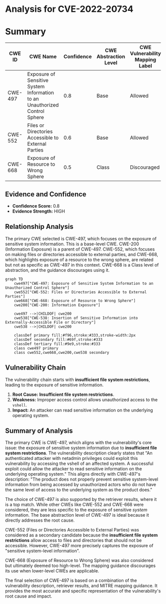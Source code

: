 # Analysis for CVE-2022-20734

# Summary
| CWE ID | CWE Name | Confidence | CWE Abstraction Level | CWE Vulnerability Mapping Label | CWE-Vulnerability Mapping Notes |
|---|---|---|---|---|---|
| CWE-497 | Exposure of Sensitive System Information to an Unauthorized Control Sphere | 0.8 | Base | Allowed | Primary CWE |
| CWE-552 | Files or Directories Accessible to External Parties | 0.6 | Base | Allowed | Secondary Candidate |
| CWE-668 | Exposure of Resource to Wrong Sphere | 0.5 | Class | Discouraged | Secondary Candidate |

## Evidence and Confidence

*   **Confidence Score:** 0.8
*   **Evidence Strength:** HIGH

## Relationship Analysis
The primary CWE selected is CWE-497, which focuses on the exposure of sensitive system information. This is a base-level CWE. CWE-200 (Information Exposure) is a parent of CWE-497. CWE-552, which focuses on making files or directories accessible to external parties, and CWE-668, which highlights exposure of a resource to the wrong sphere, are related but not as specific as CWE-497 in this context. CWE-668 is a Class level of abstraction, and the guidance discourages using it.

```mermaid
graph TD
    cwe497["CWE-497: Exposure of Sensitive System Information to an Unauthorized Control Sphere"]
    cwe552["CWE-552: Files or Directories Accessible to External Parties"]
    cwe668["CWE-668: Exposure of Resource to Wrong Sphere"]
    cwe200["CWE-200: Information Exposure"]
    
    cwe497 -->|CHILDOF| cwe200
    cwe538["CWE-538: Insertion of Sensitive Information into Externally-Accessible File or Directory"]
    cwe538 -->|CHILDOF| cwe200
    
    classDef primary fill:#f96,stroke:#333,stroke-width:2px
    classDef secondary fill:#69f,stroke:#333
    classDef tertiary fill:#9e9,stroke:#333
    class cwe497 primary
    class cwe552,cwe668,cwe200,cwe538 secondary
```

## Vulnerability Chain
The vulnerability chain starts with **insufficient file system restrictions**, leading to the exposure of sensitive information.

1.  **Root Cause:** **Insufficient file system restrictions**.
2.  **Weakness:** Improper access control allows unauthorized access to the `vshell`.
3.  **Impact:** An attacker can read sensitive information on the underlying operating system.

## Summary of Analysis
The primary CWE is CWE-497, which aligns with the vulnerability's core issue: the exposure of sensitive system information due to **insufficient file system restrictions**. The vulnerability description clearly states that "An authenticated attacker with netadmin privileges could exploit this vulnerability by accessing the vshell of an affected system. A successful exploit could allow the attacker to read sensitive information on the underlying operating system." This aligns directly with CWE-497's description: "The product does not properly prevent sensitive system-level information from being accessed by unauthorized actors who do not have the same level of access to the underlying system as the product does."

The choice of CWE-497 is also supported by the retriever results, where it is a top match. While other CWEs like CWE-552 and CWE-668 were considered, they are less specific to the exposure of sensitive *system* information. The base abstraction level of CWE-497 is ideal because it directly addresses the root cause.

CWE-552 (Files or Directories Accessible to External Parties) was considered as a secondary candidate because the **insufficient file system restrictions** allow access to files and directories that should not be accessible. However, CWE-497 more precisely captures the exposure of "sensitive system-level information".

CWE-668 (Exposure of Resource to Wrong Sphere) was also considered but ultimately deemed too high-level. The mapping guidance discourages its use when lower-level CWEs are applicable.

The final selection of CWE-497 is based on a combination of the vulnerability description, retriever results, and MITRE mapping guidance. It provides the most accurate and specific representation of the vulnerability's root cause and impact.